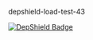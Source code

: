 depshield-load-test-43

[![DepShield Badge](https://cpeters2.dev.depshield.sonatype.org/badges/depshield-load-cpeters2d/depshield-load-test-43/depshield.svg)](https://sonatype.github.io/depshield-github-pages)
